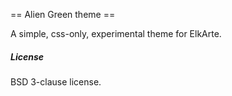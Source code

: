 == Alien Green theme ==

A simple, css-only, experimental theme for ElkArte.

##### License

BSD 3-clause license.
